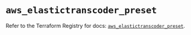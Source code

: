 # `aws_elastictranscoder_preset`

Refer to the Terraform Registry for docs: [`aws_elastictranscoder_preset`](https://registry.terraform.io/providers/hashicorp/aws/4.54.0/docs/resources/elastictranscoder_preset).

